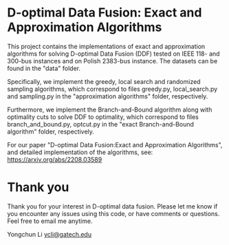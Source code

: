 # D-optimal Data Fusion: Exact and Approximation Algorithms

This project contains the implementations of exact and approximation algorithms for solving D-optimal Data Fusion (DDF) tested on IEEE 118- and 300-bus instances and on Polish 2383-bus instance. The datasets can be found in the "data" folder.

Specifically, we implement the greedy, local search and randomized sampling algorithms, which correspond to files greedy.py, local_search.py and sampling.py in the "approximation algorithms" folder, respectively. 

Furthermore, we implement the Branch-and-Bound algorithm along with optimality cuts to solve DDF to optimality,  which correspond to files branch_and_bound.py, optcut.py in the "exact Branch-and-Bound algorithm" folder, respectively.

For our paper "D-optimal Data Fusion:Exact and Approximation Algorithms", and detailed implementation of the algorithms, see: https://arxiv.org/abs/2208.03589

# Thank you 

Thank you for your interest in D-optimal data fusion. Please let me know if you encounter any issues using this code, or have comments or questions. Feel free to email me anytime.

Yongchun Li ycli@gatech.edu
